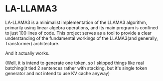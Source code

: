 # LA-LLAMA3

LA-LLAMA3 is a minimalist implementation of the LLAMA3 algorithm, primarily using linear algebra operations,
and its main program is confined to just 100 lines of code. This project serves as a tool to provide a clear
understanding of the fundamental workings of the LLAMA3(and generally, Transformer) architecture.

And it actually works.

(Well, it is intend to generate one token, so I skipped things like real batching(it tied 2 sentences rather
with stacking, but it's single token generator and not intend to use KV cache anyway)